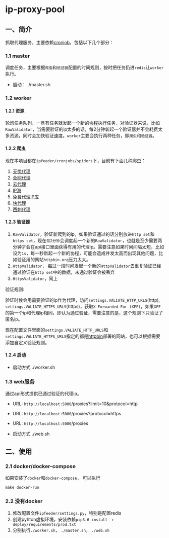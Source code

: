 # ip-proxy-pool

## 一、简介

抓取代理服务，主要依赖[cronjob](https://github.com/havefun-plus/cronjob)，包括以下几个部分：

### 1.1 master

调度任务，主要根据`爬虫`和`验证器`配置的时间规则，按时把任务扔进`redis`让`worker`执行。

* 启动： ./master.sh

### 1.2 worker

#### 1.2.1 资源

轮询任务队列，一旦有任务就发起一个新的协程执行任务，对验证器来说，比如`RawValidator`，当需要验证的ip太多的话，每2分钟新起一个验证器并不会耗费太多资源，同时会加快验证速度。`worker`主要会执行两种任务，即`爬虫`和`验证器`。

#### 1.2.2 爬虫

现在本项目都在`ipfeeder/cronjobs/spiders`下，目前有下面几种爬虫：

1. [无忧代理](http://www.data5u.com/)
2. [全网代理](http://www.goubanjia.com/)
3. [云代理](http://www.ip3366.net/)
4. [IP海](http://www.iphai.com/)
5. [免费代理IP库](http://ip.jiangxianli.com/)
6. [快代理](https://www.kuaidaili.com/)
7. [西刺代理](https://www.xicidaili.com/)

#### 1.2.3 验证器

1. `RawValidator`，验证新爬到的ip，如果验证通过的话分别放进`http set`和`https set`，现在`每2分钟`会调度起一个新的`RawValidator`，也就是至少需要两分钟才会在api接口里面获得有用的代理ip。需要注意如果时间间隔太短，比如设为`1s`，每一秒新起一个新的协程，可能会造成并发太高而出现其他问题，比如验证用的网站`httpbin.org`压力太大。
2. `HttpValidator`， 每过一段时间发起一个新的`HttpValidator`去重复验证已经通过验证在`http set`中的数据，未通过验证会被丢弃
3. `HttpsValidator`，同上

验证规则:

验证时候会用需要验证的ip作为代理，访问`settings.VALIATE_HTTP_URLS`(http), `settings.VALIATE_HTTPS_URLS`(https)，获取`X-Forwarded-For (XFF)`，如果`XFF`的第一个ip和代理ip相同，即认为通过验证，需要注意的是，这个规则下只验证了匿名ip。

现在配置文件里面的`settings.VALIATE_HTTP_URLS`和`settings.VALIATE_HTTPS_URLS`指定的都是[httpbin](https://github.com/postmanlabs/httpbin)部署的网站，也可以根据需要添加自定义验证规则。

#### 1.2.4 启动

* 启动方式 ./worker.sh

### 1.3 web服务

通过api形式提供已通过验证的代理ip。

* URL: `http://localhost:5000`/proxies?limit=10&protocol=http
* URL: `http://localhost:5000`/proxies?protocol=https
* URL: `http://localhost:5000`/proxies

* 启动方式 ./web.sh

## 二、使用

### 2.1 docker/docker-compose

如果安装了`docker`和`docker-compose`， 可以执行

```
make docker-run
```

### 2.2 没有docker

1. 修改配置文件`ipfeeder/settings.py`，特别是配置redis
2. 创建pyhton虚拟环境，安装依赖`pip3.6 install -r deploy/requirements/prod.txt`
3. 分别执行`./worker.sh`， `./master.sh`， `./web.sh`
